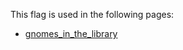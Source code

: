 This flag is used in the following pages:
 - [gnomes_in_the_library](../events/gnomes_in_the_library.md)
